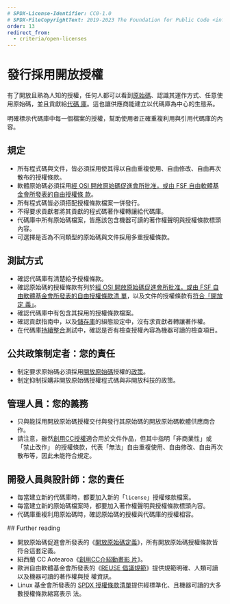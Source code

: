 ```yaml
---
# SPDX-License-Identifier: CC0-1.0
# SPDX-FileCopyrightText: 2019-2023 The Foundation for Public Code <info@publiccode.net>, https://standard.publiccode.net/AUTHORS
order: 13
redirect_from:
  - criteria/open-licenses
---
```

# 發行採用開放授權

有了開放且熟為人知的授權，任何人都可以看到[原始碼](../glossary.md#source-code)、認識其運作方式、任意使用原始碼，並且貢獻給[代碼
庫](../glossary.md#codebase)。這也讓供應商能建立以代碼庫為中心的生態系。

明確標示代碼庫中每一個檔案的授權，幫助使用者正確重複利用與引用代碼庫的內容。

## 規定

* 所有程式碼與文件，皆必須採用使其得以自由重複使用、自由修改、自由再次散布的授權條款。
* 軟體原始碼必須採用[經 OSI 開放原始碼促進會所批准，或由 FSF 自由軟體基金會所發表的自由授權條
款](https://spdx.org/licenses/)。
* 所有程式碼皆必須搭配授權條款檔案一併發行。
* 不得要求貢獻者將其貢獻的程式碼著作權轉讓給代碼庫。
* 代碼庫中所有原始碼檔案，皆應該包含機器可讀的著作權聲明與授權條款標頭內容。
* 可選擇是否為不同類型的原始碼與文件採用多重授權條款。

## 測試方式

* 確認代碼庫有清楚給予授權條款。
* 確認原始碼的授權條款有列於[經 OSI 開放原始碼促進會所批准，或由 FSF 自由軟體基金會所發表的自由授權條款清
單](https://spdx.org/licenses/)，以及文件的授權條款有[符合「開放定
義」](https://opendefinition.org/licenses/)。
* 確認代碼庫中有包含其採用的授權條款檔案。
* 確認貢獻指南中，以及[儲存庫](../glossary.md#repository)的組態設定中，沒有求貢獻者轉讓著作權。
* 在代碼庫[持續整合](../glossary.md#continuous-integration)測試中，確認是否有檢查授權內容為機器可讀的檢查項目。

## 公共政策制定者：您的責任

* 制定要求原始碼必須採用[開放原始碼](../glossary.md#open-source)授權的[政策](../glossary.md#policy)。
* 制定抑制採購非開放原始碼授權程式碼與非開放科技的政策。

## 管理人員：您的義務

* 只與能採用開放原始碼授權交付與發行其原始碼的開放原始碼軟體供應商合作。
* 請注意，雖然[創用CC授權](https://creativecommons.org/licenses/)適合用於文件作品，但其中指明「非商業性」或「禁止改作」
的授權條款，代表「無法」自由重複使用、自由修改、自由再次散布等，因此未能符合規定。

## 開發人員與設計師：您的責任

* 每當建立新的代碼庫時，都要加入新的「`license`」授權條款檔案。
* 每當建立新的原始碼檔案時，都要加入著作權聲明與授權條款標頭內容。
* 代碼庫重複利用原始碼時，確認原始碼的授權與代碼庫的授權相容。

<p style="page-break-after: always;"></p>
## Further reading

* 開放原始碼促進會所發表的《[開放原始碼定義](https://opensource.org/osd)》，所有開放原始碼授權條款皆符合這套定義。
* 紐西蘭 CC Aotearoa《[創用CC介紹動畫影
片](https://creativecommons.org/about/videos/creative-commons-kiwi)》。
* 歐洲自由軟體基金會所發表的《[REUSE 倡議規範](https://reuse.software/spec/)》提供規範明確、人類可讀以及機器可讀的著作權與授
權資訊。
* Linux 基金會所發表的 [SPDX 授權條款清單](https://spdx.org/licenses/)提供經標準化、且機器可讀的大多數授權條款縮寫表示
法。
